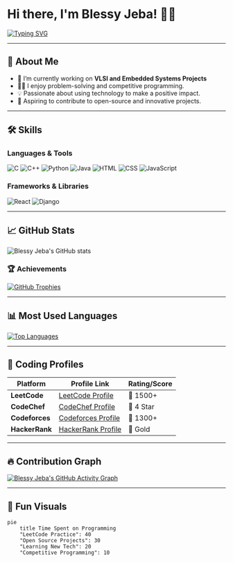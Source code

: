 # Hi there, I'm Blessy Jeba! 👋✨

[![Typing SVG](https://readme-typing-svg.herokuapp.com?font=Roboto+Slab&color=%2336BCF7&size=25&center=true&vCenter=true&lines=Electrical+and+Electronics+Engineer;Coding+Enthusiast;Open+Source+Contributor)](https://git.io/typing-svg)

---

## 🚀 About Me
- 🌱 I’m currently working on **VLSI and Embedded Systems Projects**
- 👩‍💻 I enjoy problem-solving and competitive programming.
- 💡 Passionate about using technology to make a positive impact.
- 🎯 Aspiring to contribute to open-source and innovative projects.

---

## 🛠️ Skills

### Languages & Tools
![C](https://img.shields.io/badge/-C-00599C?style=flat-square&logo=c&logoColor=white)
![C++](https://img.shields.io/badge/-C++-00599C?style=flat-square&logo=c%2B%2B&logoColor=white)
![Python](https://img.shields.io/badge/-Python-3776AB?style=flat-square&logo=python&logoColor=white)
![Java](https://img.shields.io/badge/-Java-007396?style=flat-square&logo=java&logoColor=white)
![HTML](https://img.shields.io/badge/-HTML5-E34F26?style=flat-square&logo=html5&logoColor=white)
![CSS](https://img.shields.io/badge/-CSS3-1572B6?style=flat-square&logo=css3&logoColor=white)
![JavaScript](https://img.shields.io/badge/-JavaScript-F7DF1E?style=flat-square&logo=javascript&logoColor=black)

### Frameworks & Libraries
![React](https://img.shields.io/badge/-React-61DAFB?style=flat-square&logo=react&logoColor=white)
![Django](https://img.shields.io/badge/-Django-092E20?style=flat-square&logo=django&logoColor=white)

---

## 📈 GitHub Stats
![Blessy Jeba's GitHub stats](https://github-readme-stats.vercel.app/api?username=blessyjeba10c&show_icons=true&theme=radical)

### 🏆 Achievements
[![GitHub Trophies](https://github-profile-trophy.vercel.app/?username=blessyjeba10c&theme=onedark)](https://github.com/ryo-ma/github-profile-trophy)

---

## 📊 Most Used Languages
[![Top Languages](https://github-readme-stats.vercel.app/api/top-langs/?username=blessyjeba10c&layout=compact&theme=radical)](https://github.com/anuraghazra/github-readme-stats)

---

## 🚀 Coding Profiles

| Platform   | Profile Link                                | Rating/Score |
|------------|---------------------------------------------|--------------|
| **LeetCode** | [LeetCode Profile](https://leetcode.com/username/)   | 🌟 1500+   |
| **CodeChef** | [CodeChef Profile](https://www.codechef.com/users/username) | 🌟 4 Star  |
| **Codeforces** | [Codeforces Profile](https://codeforces.com/profile/username) | 🌟 1300+   |
| **HackerRank** | [HackerRank Profile](https://www.hackerrank.com/username)   | 🌟 Gold    |

---

## 🔥 Contribution Graph
[![Blessy Jeba's GitHub Activity Graph](https://github-readme-activity-graph.vercel.app/graph?username=blessyjeba10c&theme=react-dark)](https://github.com/ashutosh00710/github-readme-activity-graph)

---

## 🎨 Fun Visuals
```mermaid
pie
    title Time Spent on Programming
    "LeetCode Practice": 40
    "Open Source Projects": 30
    "Learning New Tech": 20
    "Competitive Programming": 10
